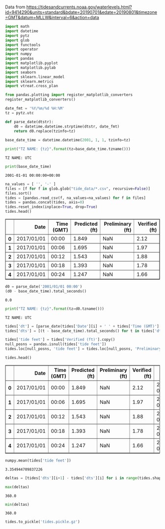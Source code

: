 ```python

```



Data from https://tidesandcurrents.noaa.gov/waterlevels.html?id=9414290&units=standard&bdate=20190701&edate=20190801&timezone=GMT&datum=MLLW&interval=6&action=data


```python
import math
import datetime
import pytz
import glob
import functools
import operator
import numpy
import pandas
import matplotlib.pyplot
import matplotlib.pylab
import seaborn
import sklearn.linear_model
import sklearn.metrics
import vtreat.cross_plan

from pandas.plotting import register_matplotlib_converters
register_matplotlib_converters()
```


```python
date_fmt = '%Y/%m/%d %H:%M'
tz = pytz.utc

def parse_date(dtstr):
    d0 = datetime.datetime.strptime(dtstr, date_fmt)
    return d0.replace(tzinfo=tz)
    
base_date_time = datetime.datetime(2001, 1, 1, tzinfo=tz)
```


```python
print("TZ NAME: {tz}".format(tz=base_date_time.tzname()))
```

    TZ NAME: UTC



```python
print(base_date_time)
```

    2001-01-01 00:00:00+00:00



```python
na_values = [ '', '-' ]
files = [f for f in glob.glob("tide_data/*.csv", recursive=False)]
files.sort()
tides = [pandas.read_csv(f, na_values=na_values) for f in files]
tides = pandas.concat(tides, axis=0)
tides.reset_index(inplace=True, drop=True)
tides.head()
```




<div>
<style scoped>
    .dataframe tbody tr th:only-of-type {
        vertical-align: middle;
    }

    .dataframe tbody tr th {
        vertical-align: top;
    }

    .dataframe thead th {
        text-align: right;
    }
</style>
<table border="1" class="dataframe">
  <thead>
    <tr style="text-align: right;">
      <th></th>
      <th>Date</th>
      <th>Time (GMT)</th>
      <th>Predicted (ft)</th>
      <th>Preliminary (ft)</th>
      <th>Verified (ft)</th>
    </tr>
  </thead>
  <tbody>
    <tr>
      <th>0</th>
      <td>2017/01/01</td>
      <td>00:00</td>
      <td>1.849</td>
      <td>NaN</td>
      <td>2.12</td>
    </tr>
    <tr>
      <th>1</th>
      <td>2017/01/01</td>
      <td>00:06</td>
      <td>1.695</td>
      <td>NaN</td>
      <td>1.97</td>
    </tr>
    <tr>
      <th>2</th>
      <td>2017/01/01</td>
      <td>00:12</td>
      <td>1.543</td>
      <td>NaN</td>
      <td>1.88</td>
    </tr>
    <tr>
      <th>3</th>
      <td>2017/01/01</td>
      <td>00:18</td>
      <td>1.393</td>
      <td>NaN</td>
      <td>1.78</td>
    </tr>
    <tr>
      <th>4</th>
      <td>2017/01/01</td>
      <td>00:24</td>
      <td>1.247</td>
      <td>NaN</td>
      <td>1.66</td>
    </tr>
  </tbody>
</table>
</div>




```python
d0 = parse_date('2001/01/01 00:00')
(d0 - base_date_time).total_seconds()
```




    0.0




```python
print("TZ NAME: {tz}".format(tz=d0.tzname()))
```

    TZ NAME: UTC



```python
tides['dt'] = [parse_date(tides['Date'][i] + ' ' + tides['Time (GMT)'][i]) for i in range(tides.shape[0])]
tides['dts'] = [(t - base_date_time).total_seconds() for t in tides['dt']]
```


```python
tides['tide feet'] = tides['Verified (ft)'].copy()
null_posns = pandas.isnull(tides['tide feet'])
tides.loc[null_posns, 'tide feet'] = tides.loc[null_posns, 'Preliminary (ft)']
```


```python
tides.head()
```




<div>
<style scoped>
    .dataframe tbody tr th:only-of-type {
        vertical-align: middle;
    }

    .dataframe tbody tr th {
        vertical-align: top;
    }

    .dataframe thead th {
        text-align: right;
    }
</style>
<table border="1" class="dataframe">
  <thead>
    <tr style="text-align: right;">
      <th></th>
      <th>Date</th>
      <th>Time (GMT)</th>
      <th>Predicted (ft)</th>
      <th>Preliminary (ft)</th>
      <th>Verified (ft)</th>
      <th>dt</th>
      <th>dts</th>
      <th>tide feet</th>
    </tr>
  </thead>
  <tbody>
    <tr>
      <th>0</th>
      <td>2017/01/01</td>
      <td>00:00</td>
      <td>1.849</td>
      <td>NaN</td>
      <td>2.12</td>
      <td>2017-01-01 00:00:00+00:00</td>
      <td>504921600.0</td>
      <td>2.12</td>
    </tr>
    <tr>
      <th>1</th>
      <td>2017/01/01</td>
      <td>00:06</td>
      <td>1.695</td>
      <td>NaN</td>
      <td>1.97</td>
      <td>2017-01-01 00:06:00+00:00</td>
      <td>504921960.0</td>
      <td>1.97</td>
    </tr>
    <tr>
      <th>2</th>
      <td>2017/01/01</td>
      <td>00:12</td>
      <td>1.543</td>
      <td>NaN</td>
      <td>1.88</td>
      <td>2017-01-01 00:12:00+00:00</td>
      <td>504922320.0</td>
      <td>1.88</td>
    </tr>
    <tr>
      <th>3</th>
      <td>2017/01/01</td>
      <td>00:18</td>
      <td>1.393</td>
      <td>NaN</td>
      <td>1.78</td>
      <td>2017-01-01 00:18:00+00:00</td>
      <td>504922680.0</td>
      <td>1.78</td>
    </tr>
    <tr>
      <th>4</th>
      <td>2017/01/01</td>
      <td>00:24</td>
      <td>1.247</td>
      <td>NaN</td>
      <td>1.66</td>
      <td>2017-01-01 00:24:00+00:00</td>
      <td>504923040.0</td>
      <td>1.66</td>
    </tr>
  </tbody>
</table>
</div>




```python
numpy.mean(tides['tide feet'])
```




    3.354944709837226




```python
deltas = [tides['dts'][i+1] - tides['dts'][i] for i in range(tides.shape[0]-1)]
```


```python
max(deltas)
```




    360.0




```python
min(deltas)
```




    360.0




```python
tides.to_pickle('tides.pickle.gz')
```


```python

```
